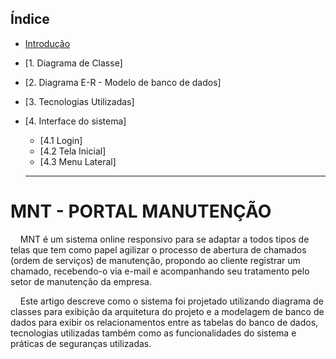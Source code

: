 ## Índice
* [Introdução](https://github.com/AldenirSousa/manut#MNT---PORTAL-MANNUTENÇÃO)
* [1. Diagrama de Classe]
* [2. Diagrama E-R - Modelo de banco de dados]
* [3. Tecnologias Utilizadas]
* [4. Interface do sistema]
  * [4.1 Login]
  * [4.2 Tela Inicial]
  * [4.3 Menu Lateral]
  
  -------------------------------

# MNT - PORTAL MANUTENÇÃO

&nbsp;&nbsp;&nbsp;&nbsp;MNT é um sistema online responsivo para se adaptar a todos tipos de telas que tem como papel agilizar o processo de abertura de chamados (ordem de serviços) de manutenção, propondo ao cliente registrar um chamado, recebendo-o via e-mail e acompanhando seu tratamento pelo setor de manutenção da empresa.


&nbsp;&nbsp;&nbsp;&nbsp;Este artigo descreve como o sistema foi projetado utilizando diagrama de classes para exibição da arquitetura do projeto e a modelagem de banco de dados para exibir os relacionamentos entre as tabelas do banco de dados, tecnologias utilizadas também como as funcionalidades do sistema e práticas de seguranças utilizadas.




